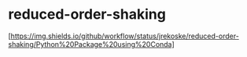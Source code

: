 # reduced-order-shaking

[https://img.shields.io/github/workflow/status/jrekoske/reduced-order-shaking/Python%20Package%20using%20Conda]
